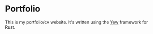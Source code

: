 # Portfolio

This is my portfolio/cv website.
It's written using the [Yew](https://yew.rs) framework for Rust.
